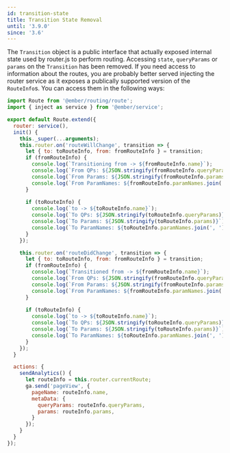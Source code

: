 ```yaml
---
id: transition-state
title: Transition State Removal
until: '3.9.0'
since: '3.6'
---
```


The `Transition` object is a public interface that actually exposed internal state used by router.js to perform routing. Accessing `state`, `queryParams` or `params` on the `Transition` has been removed. If you need access to information about the routes, you are probably better served injecting the router service as it exposes a publically supported version of the `RouteInfo`s. You can access them in the following ways:

```javascript
import Route from '@ember/routing/route';
import { inject as service } from '@ember/service';

export default Route.extend({
  router: service(),
  init() {
    this._super(...arguments);
    this.router.on('routeWillChange', transition => {
      let { to: toRouteInfo, from: fromRouteInfo } = transition;
      if (fromRouteInfo) {
        console.log(`Transitioning from -> ${fromRouteInfo.name}`);
        console.log(`From QPs: ${JSON.stringify(fromRouteInfo.queryParams)}`);
        console.log(`From Params: ${JSON.stringify(fromRouteInfo.params)}`);
        console.log(`From ParamNames: ${fromRouteInfo.paramNames.join(', ')}`);
      }
      
      if (toRouteInfo) {
        console.log(`to -> ${toRouteInfo.name}`);
        console.log(`To QPs: ${JSON.stringify(toRouteInfo.queryParams)}`);
        console.log(`To Params: ${JSON.stringify(toRouteInfo.params)}`);
        console.log(`To ParamNames: ${toRouteInfo.paramNames.join(', ')}`);
      }
    });

    this.router.on('routeDidChange', transition => {
      let { to: toRouteInfo, from: fromRouteInfo } = transition;
      if (fromRouteInfo) {
        console.log(`Transitioned from -> ${fromRouteInfo.name}`);
        console.log(`From QPs: ${JSON.stringify(fromRouteInfo.queryParams)}`);
        console.log(`From Params: ${JSON.stringify(fromRouteInfo.params)}`);
        console.log(`From ParamNames: ${fromRouteInfo.paramNames.join(', ')}`);
      }
      
      if (toRouteInfo) {
        console.log(`to -> ${toRouteInfo.name}`);
        console.log(`To QPs: ${JSON.stringify(toRouteInfo.queryParams)}`);
        console.log(`To Params: ${JSON.stringify(toRouteInfo.params)}`);
        console.log(`To ParamNames: ${toRouteInfo.paramNames.join(', ')}`);
      }
    });
  }

  actions: {
    sendAnalytics() {
      let routeInfo = this.router.currentRoute;
      ga.send('pageView', {
        pageName: routeInfo.name,
        metaData: {
          queryParams: routeInfo.queryParams,
          params: routeInfo.params,
        }
      });
    }
  }
});
```
